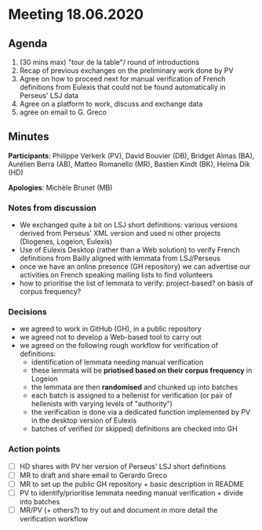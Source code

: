 # Meeting 18.06.2020

## Agenda

1. (30 mins max) "tour de la table"/ round of introductions
2. Recap of previous exchanges on the preliminary work done by PV
3. Agree on how to proceed next for manual verification of French definitions from Eulexis that could not be found automatically in Perseus' LSJ data
4. Agree on a platform to work, discuss and exchange data
5. agree on email to G. Greco

## Minutes

**Participants**: Philippe Verkerk (PV), David Bouvier (DB), Bridget Almas (BA), Aurélien Berra (AB), Matteo Romanello (MR), Bastien Kindt (BK), Helma Dik (HD)

**Apologies**: Michèle Brunet (MB) 

### Notes from discussion

- We exchanged quite a bit on LSJ short definitions: various versions derived from Perseus' XML version and used ni other projects (Diogenes, Logeion, Eulexis)
- Use of Eulexis Desktop (rather than a Web solution) to verify French definitions from Bailly aligned with lemmata from LSJ/Perseus
- once we have an online presence (GH repository) we can advertise our activities on French speaking mailing lists to find volunteers 
- how to prioritise the list of lemmata to verify: project-based? on basis of corpus frequency? 

### Decisions

- we agreed to work in GitHub (GH), in a public repository
- we agreed not to develop a Web-based tool to carry out 
- we agreed on the following rough workflow for verification of definitions:
  - identification of lemmata needing manual verification
  - these lemmata will be **priotised based on their corpus frequency** in Logeion
  - the lemmata are then **randomised** and chunked up into batches
  - each batch is assigned to a hellenist for verification (or pair of hellenists with varying levels of "authority") 
  - the verification is done via a dedicated function implemented by PV in the desktop version of Eulexis
  - batches of verified (or skipped) definitions are checked into GH 

### Action points

- [ ] HD shares with PV her version of Perseus' LSJ short definitions
- [ ] MR to draft and share email to Gerardo Greco
- [ ] MR to set up the public GH repository + basic description in README
- [ ] PV to identify/prioritise lemmata needing manual verification + divide into batches
- [ ] MR/PV (+ others?) to try out and document in more detail the verification workflow

